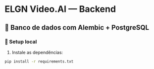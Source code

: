 # ELGN Video.AI — Backend

## 🎯 Banco de dados com Alembic + PostgreSQL

### 🔧 Setup local

1. Instale as dependências:

```bash
pip install -r requirements.txt
```
